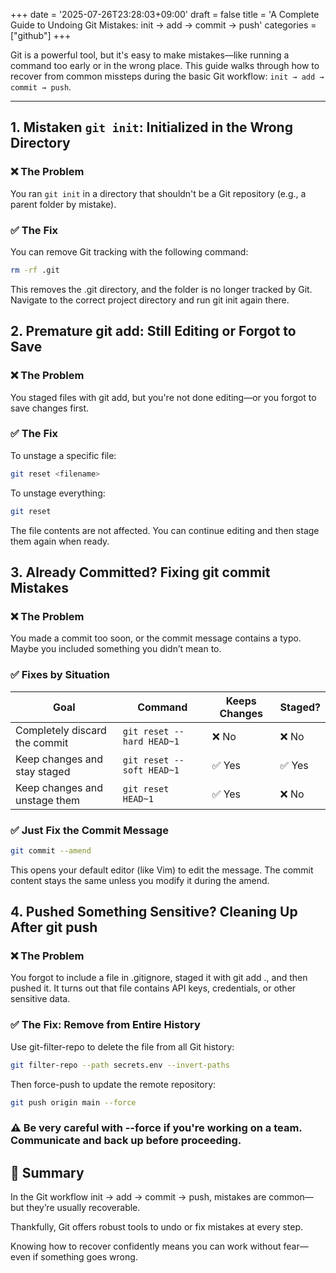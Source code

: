 +++
date = '2025-07-26T23:28:03+09:00'
draft = false
title = 'A Complete Guide to Undoing Git Mistakes: init → add → commit → push'
categories = ["github"]
+++



Git is a powerful tool, but it's easy to make mistakes—like running a command too early or in the wrong place.
This guide walks through how to recover from common missteps during the basic Git workflow: `init → add → commit → push`.

---

## 1. Mistaken `git init`: Initialized in the Wrong Directory

### ❌ The Problem
You ran `git init` in a directory that shouldn't be a Git repository (e.g., a parent folder by mistake).

### ✅ The Fix
You can remove Git tracking with the following command:

```bash
rm -rf .git
```


This removes the .git directory, and the folder is no longer tracked by Git.
Navigate to the correct project directory and run git init again there.

## 2. Premature git add: Still Editing or Forgot to Save
### ❌ The Problem
You staged files with git add, but you're not done editing—or you forgot to save changes first.

### ✅ The Fix
To unstage a specific file:

```bash
git reset <filename>
```

To unstage everything:

```bash
git reset
```

The file contents are not affected. You can continue editing and then stage them again when ready.

## 3. Already Committed? Fixing git commit Mistakes
### ❌ The Problem
You made a commit too soon, or the commit message contains a typo. Maybe you included something you didn’t mean to.

### ✅ Fixes by Situation

| Goal                          | Command                   | Keeps Changes | Staged? |
| ----------------------------- | ------------------------- | ------------- | ------- |
| Completely discard the commit | `git reset --hard HEAD~1` | ❌ No          | ❌ No    |
| Keep changes and stay staged  | `git reset --soft HEAD~1` | ✅ Yes         | ✅ Yes   |
| Keep changes and unstage them | `git reset HEAD~1`        | ✅ Yes         | ❌ No    |



### ✅ Just Fix the Commit Message

```bash
git commit --amend
```

This opens your default editor (like Vim) to edit the message.
The commit content stays the same unless you modify it during the amend.

## 4. Pushed Something Sensitive? Cleaning Up After git push
### ❌ The Problem
You forgot to include a file in .gitignore, staged it with git add ., and then pushed it.
It turns out that file contains API keys, credentials, or other sensitive data.

### ✅ The Fix: Remove from Entire History
Use git-filter-repo to delete the file from all Git history:

``` bash
git filter-repo --path secrets.env --invert-paths
```

Then force-push to update the remote repository:

```bash
git push origin main --force
```

### ⚠️ Be very careful with --force if you're working on a team. Communicate and back up before proceeding.

## 📝 Summary
In the Git workflow init → add → commit → push, mistakes are common—but they’re usually recoverable.

Thankfully, Git offers robust tools to undo or fix mistakes at every step.

Knowing how to recover confidently means you can work without fear—even if something goes wrong.